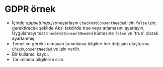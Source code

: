 # <a name="gdpr-sample"></a>GDPR örnek

* İçinde *appsettings.json*ayarlayın `CheckNotConsentNeeded` için `false` izin; gerektirecek şekilde Aksi takdirde true veya atlamasını ayarlayın. Uygulamayı test `CheckNotConsentNeeded` kümesine `false` ve 'true' olarak ayarlanmış.
* Temel ve gerekli olmayan tanımlama bilgileri her değişim oluşturma `CheckConsentNeeded` ve izin verilir.
* Bir kullanıcı kaydı.
* Tanımlama bilgilerini silin.
